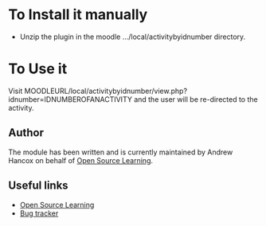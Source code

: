 # To Install it manually #
- Unzip the plugin in the moodle .../local/activitybyidnumber directory.

# To Use it #
Visit MOODLEURL/local/activitybyidnumber/view.php?idnumber=IDNUMBEROFANACTIVITY and the user will be re-directed to the activity.

Author
------

The module has been written and is currently maintained by Andrew Hancox on behalf of [Open Source Learning](https://opensourcelearning.co.uk).

Useful links
------------

* [Open Source Learning](https://opensourcelearning.co.uk)
* [Bug tracker](https://github.com/andrewhancox/moodle-local_activitybyidnumber/issues)
